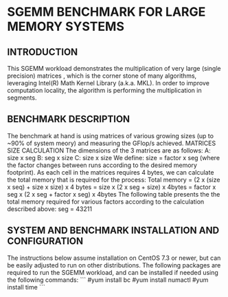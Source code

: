 <H1>SGEMM BENCHMARK FOR LARGE MEMORY SYSTEMS</H1>
<H2>INTRODUCTION</H2>
This SGEMM workload demonstrates the multiplication of very large (single precision) matrices , which is the corner stone of many algorithms, leveraging Intel(R) Math Kernel Library (a.k.a. MKL).
In order to improve computation locality, the algorithm is performing the multiplication in segments.
<H2>BENCHMARK DESCRIPTION</H2>
The benchmark at hand is using matrices of various growing sizes (up to ~90% of system meory) and measuring the GFlop/s achieved.
MATRICES SIZE CALCULATION
The dimensions of the 3 matrices are as follows:
A: size x seg
B: seg x size
C: size x size
We define:  size = factor x seg (where the factor changes between runs according to the desired memory footprint).
As each cell in the matrices requires 4 bytes, we can calculate the total memory  that is required for the process:
Total memory = (2 x (size x seq) + size x size) x 4 bytes
= size x (2 x seg + size) x 4bytes
= factor x seg x (2 x seg + factor x seg) x 4bytes
The following table presents the the total memory required for various factors according to the calculation described above: 
seg = 43211 
<H2>SYSTEM AND BENCHMARK INSTALLATION AND CONFIGURATION</H2>
The instructions below assume installation on CentOS 7.3 or newer, but can be easily adjusted to run on other distributions.
The following packages are required to run the SGEMM workload, and can be installed if needed using the following commands:
```
#yum install bc
#yum install numactl
#yum install time
```




